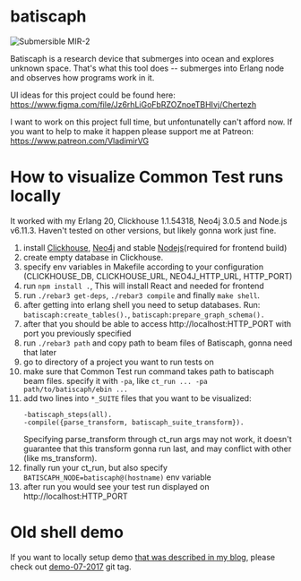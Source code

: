 # batiscaph

![Submersible MIR-2](https://pp.userapi.com/c639530/v639530374/4fcba/8ykO3N012hA.jpg)

Batiscaph is a research device that submerges into ocean and explores unknown space.
That's what this tool does -- submerges into Erlang node and observes how programs work in it.

UI ideas for this project could be found here: https://www.figma.com/file/Jz6rhLiGoFbRZOZnoeTBHIvj/Chertezh

I want to work on this project full time, but unfontunatelly can't afford now.
If you want to help to make it happen please support me at Patreon: https://www.patreon.com/VladimirVG

# How to visualize Common Test runs locally

It worked with my Erlang 20, Clickhouse 1.1.54318, Neo4j 3.0.5 and Node.js v6.11.3.
Haven't tested on other versions, but likely gonna work just fine.

 1. install [Clickhouse](https://clickhouse.yandex/), [Neo4j](https://neo4j.com/) and stable [Nodejs](https://nodejs.org/en/)(required for frontend build)
 2. create empty database in Clickhouse.
 3. specify env variables in Makefile according to your configuration (CLICKHOUSE_DB, CLICKHOUSE_URL, NEO4J_HTTP_URL, HTTP_PORT)
 4. run `npm install .`, This will install React and needed for frontend
 5. run `./rebar3 get-deps`, `./rebar3 compile` and finally `make shell`.
 6. after getting into erlang shell you need to setup databases.
    Run: `batiscaph:create_tables().`, `batiscaph:prepare_graph_schema().`
 7. after that you should be able to access http://localhost:HTTP_PORT with port you previously specified
 8. run `./rebar3 path` and copy path to beam files of Batiscaph, gonna need that later
 9. go to directory of a project you want to run tests on
 10. make sure that Common Test run command takes path to batiscaph beam files.
     specify it with `-pa`, like `ct_run ... -pa path/to/batiscaph/ebin ...`
 11. add two lines into `*_SUITE` files that you want to be visualized:
     ```
     -batiscaph_steps(all).
     -compile({parse_transform, batiscaph_suite_transform}).
     ```
     Specifying parse_transform through ct_run args may not work,
     it doesn't guarantee that this transform gonna run last,
     and may conflict with other (like ms_transform).
  12. finally run your ct_run, but also specify `BATISCAPH_NODE=batiscaph@(hostname)` env variable
  13. after run you would see your test run displayed on http://localhost:HTTP_PORT

# Old shell demo

If you want to locally setup demo [that was described in my blog](http://vladimir-vg.me/erlang-shell-visualization-demo/), please check out [demo-07-2017](https://github.com/vladimir-vg/batiscaph/tree/demo-07-2017) git tag.